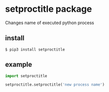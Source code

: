 # setproctitle package
Changes name of executed python process

## install
```shell
$ pip3 install setproctitle
```

## example
```python
import setproctitle

setproctitle.setproctitle('new process name')
```
